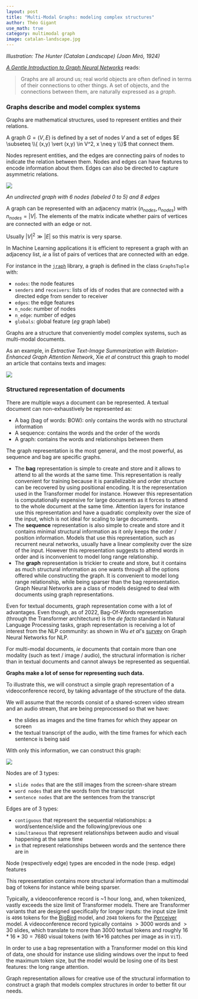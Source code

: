 ```yaml
---
layout: post
title: "Multi-Modal Graphs: modeling complex structures"
author: Théo Gigant
use_math: true
category: multimodal graph
image: catalan-landscape.jpg
---
```


*Illustration: The Hunter (Catalan Landscape) (Joan Miró, 1924)*

[*A Gentle Introduction to Graph Neural Networks*](https://distill.pub/2021/gnn-intro/) reads:
>Graphs are all around us; real world objects are often defined in terms of their connections to other things. A set of objects, and the connections between them, are naturally expressed as a *graph*.

### Graphs describe and model complex systems

Graphs are mathematical structures, used to represent entities and their relations.

A graph $G = (V,E)$ is defined by a set of nodes $V$ and a set of edges $E \subseteq \\{ (x,y) \vert (x,y) \in V^2, x \neq y \\}$ that connect them.

Nodes represent entities, and the edges are connecting pairs of nodes to indicate the relation between them. Nodes and edges can have features to encode information about them. Edges can also be directed to capture asymmetric relations.

![](https://encrypted-tbn0.gstatic.com/images?q=tbn:ANd9GcSVVYJclDBmKnQWPKYsw4IU2aJ4AIySSusuCw&usqp=CAU)

*An undirected graph with 6 nodes (labeled 0 to 5) and 8 edges*

A graph can be represented with an adjacency matrix $(n_{nodes}, n_{nodes})$ with $n_{nodes} = \vert V \vert$. The elements of the matrix indicate whether pairs of vertices are connected with an edge or not.

Usually $\vert V \vert ^2 \gg \vert E \vert$ so this matrix is very sparse.

In Machine Learning applications it is efficient to represent a graph with an adjacency list, *ie* a list of pairs of vertices that are connected with an edge.

For instance in the [`jraph`](https://github.com/deepmind/jraph) library, a graph is defined in the class `GraphsTuple` with:
* `nodes`: the node features
* `senders` and `receivers`: lists of ids of nodes that are connected with a directed edge from sender to receiver
* `edges`: the edge features
* `n_node`: number of nodes
* `n_edge`: number of edges
* `globals`: global feature (*eg* graph label)

Graphs are a structure that conveniently model complex systems, such as multi-modal documents.

As an example, in *Extractive Text-Image Summarization with Relation-Enhanced Graph Attention Network*, Xie *et al* construct this graph to model an article that contains texts and images:

![](https://i.ibb.co/Tb8dXdG/regatsum.png)

### Structured representation of documents

There are multiple ways a document can be represented. A textual document can non-exhaustively be represented as:
* A bag (bag of words: BOW): only contains the words with no structural information
* A sequence: contains the words and the order of the words
* A graph: contains the words and relationships between them

The graph representation is the most general, and the most powerful, as sequence and bag are specific graphs.

* The **bag** representation is simple to create and store and it allows to attend to all the words at the same time. This representation is really convenient for training because it is parallelizable and order structure can be recovered by using positional encoding. It is the representation used in the Transformer model for instance. However this representation is computationally expensive for large documents as it forces to attend to the whole document at the same time. Attention layers for instance use this representation and have a quadratic complexity over the size of the input, which is not ideal for scaling to large documents.
* The **sequence** representation is also simple to create and store and it contains minimal structural information as it only keeps the order / position information. Models that use this representation, such as recurrent neural networks, usually have a linear complexity over the size of the input. However this representation suggests to attend words in order and is inconvenient to model long range relationship.
* The **graph** representation is trickier to create and store, but it contains as much structural information as one wants through all the options offered while constructing the graph. It is convenient to model long range relationship, while being sparser than the bag representation. Graph Neural Networks are a class of models designed to deal with documents using graph representations.

Even for textual documents, graph representation come with a lot of advantages. Even though, as of 2022, Bag-Of-Words representation (through the Transformer architecture) is the *de facto* standard in Natural Language Processing tasks, graph representation is receiving a lot of interest from the NLP community: as shown in Wu *et al*'s [survey](https://arxiv.org/abs/2106.06090) on Graph Neural Networks for NLP.

For multi-modal documents, *ie* documents that contain more than one modality (such as text / image / audio), the structural information is richer than in textual documents and cannot always be represented as sequential.

**Graphs make a lot of sense for representing such data.**

To illustrate this, we will construct a simple graph representation of a videoconference record, by taking advantage of the structure of the data.

We will assume that the records consist of a shared-screen video stream and an audio stream, that are being preprocessed so that we have:
* the slides as images and the time frames for which they appear on screen
* the textual transcript of the audio, with the time frames for which each sentence is being said

With only this information, we can construct this graph:

![](https://i.ibb.co/1JY0Q3X/graph-mm.png)

Nodes are of 3 types:
* `slide nodes` that are the still images from the screen-share stream
* `word nodes` that are the words from the transcript
* `sentence nodes` that are the sentences from the transcript

Edges are of 3 types:
* `contiguous` that represent the sequential relationships: a word/sentence/slide and the following/previous one
* `simultaneous` that represent relationships between audio and visual happening at the same time
* `in` that represent relationships between words and the sentence there are in


Node (respectively edge) types are encoded in the node (resp. edge) features

This representation contains more structural information than a multimodal bag of tokens for instance while being sparser.

Typically, a videoconference record is ~1 hour long, and, when tokenized, vastly exceeds the size limit of Transformer models. There are Transformer variants that are designed specifically for longer inputs: the input size limit is `4096` tokens for the [BigBird](https://arxiv.org/abs/2007.14062) model, and `2048` tokens for the [Perceiver](https://arxiv.org/abs/2103.03206) model. A videoconference record typically contains $>3000$ words and $>30$ slides, which translate to more than $3000$ textual tokens and roughly $16 * 16 * 30 = 7680$ visual tokens (with 16\*16 patches per image as in `ViT`).

In order to use a bag representation with a Transformer model on this kind of data, one should for instance use sliding windows over the input to feed the maximum token size, but the model would be losing one of its best features: the long range attention.

Graph representation allows for creative use of the structural information to construct a graph that models complex structures in order to better fit our needs.
